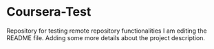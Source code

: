 # Coursera-Test
Repository for testing remote repository functionalities
I am editing the README file. Adding some more details about the project description.
